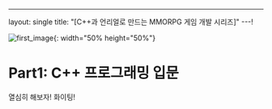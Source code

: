 ---
layout: single
title: "[C++과 언리얼로 만드는 MMORPG 게임 개발 시리즈]"
---!

![first_image](https://user-images.githubusercontent.com/69142693/224490843-0128f9dc-fc55-47b2-a459-b49c5d7893e1.png){: width="50% height="50%"}

# Part1: C++ 프로그래밍 입문
열심히 해보자! 화이팅!
